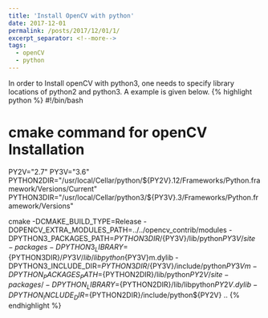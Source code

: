 ```yaml
---
title: 'Install OpenCV with python'
date: 2017-12-01
permalink: /posts/2017/12/01/1/
excerpt_separator: <!--more-->
tags:
  - openCV 
  - python
---
```

In order to Install openCV with python3, one needs to specify library locations of python2 and python3.
A example is given below.
{% highlight python %}
#!/bin/bash

# cmake command for openCV Installation

PY2V="2.7"
PY3V="3.6"
PYTHON2DIR="/usr/local/Cellar/python/${PY2V}.12/Frameworks/Python.framework/Versions/Current"
PYTHON3DIR="/usr/local/Cellar/python3/${PY3V}.3/Frameworks/Python.framework/Versions"

cmake -DCMAKE_BUILD_TYPE=Release -DOPENCV_EXTRA_MODULES_PATH=../../opencv_contrib/modules -DPYTHON3_PACKAGES_PATH=${PYTHON3DIR}/${PY3V}/lib/python${PY3V}/site-packages -DPYTHON3_LIBRARY=${PYTHON3DIR}/${PY3V}/lib/libpython${PY3V}m.dylib -DPYTHON3_INCLUDE_DIR=${PYTHON3DIR}/${PY3V}/include/python${PY3V}m -DPYTHON_PACKAGES_PATH=${PYTHON2DIR}/lib/python${PY2V}/site-packages/ -DPYTHON_LIBRARY=${PYTHON2DIR}/lib/libpython${PY2V}.dylib -DPYTHON_INCLUDE_DIR=${PYTHON2DIR}/include/python${PY2V} ..
{% endhighlight %}
